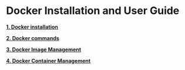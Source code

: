 # Docker Installation and User Guide

**[1. Docker installation](./Docker/Docker_installation.md)**

**[2. Docker commands](Docker/Docker_commands.md)**

**[3. Docker Image Management](Docker/Docker_image_management.md)**

**[4. Docker Container Management](Docker/Docker_container_management.md)**